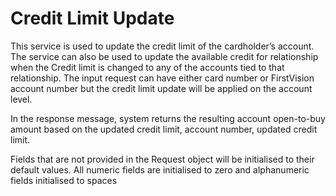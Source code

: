 # Credit Limit Update

This service is used to update the credit limit of the cardholder’s account. The service can also be used to update the available credit for relationship when the Credit limit is changed to any of the accounts tied to that relationship. The input request can have either card number or FirstVision account number but the credit limit update will be applied on the account level.

In the response message, system returns the resulting account open-to-buy amount based on the updated credit limit, account number, updated credit limit.

Fields that are not provided in the Request object will be initialised to their default values. All numeric fields are initialised to zero and alphanumeric fields initialised to spaces